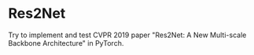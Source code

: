 # Res2Net
Try to implement and test CVPR 2019 paper "Res2Net: A New Multi-scale Backbone Architecture" in PyTorch.
